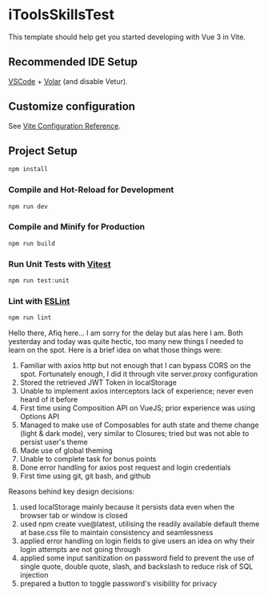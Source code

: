 # iToolsSkillsTest

This template should help get you started developing with Vue 3 in Vite.

## Recommended IDE Setup

[VSCode](https://code.visualstudio.com/) + [Volar](https://marketplace.visualstudio.com/items?itemName=Vue.volar) (and disable Vetur).

## Customize configuration

See [Vite Configuration Reference](https://vite.dev/config/).

## Project Setup

```sh
npm install
```

### Compile and Hot-Reload for Development

```sh
npm run dev
```

### Compile and Minify for Production

```sh
npm run build
```

### Run Unit Tests with [Vitest](https://vitest.dev/)

```sh
npm run test:unit
```

### Lint with [ESLint](https://eslint.org/)

```sh
npm run lint
```

Hello there, Afiq here... I am sorry for the delay but alas here I am. Both yesterday and today was quite hectic, too many new things I needed to learn on the spot. Here is a brief idea on what those things were:

1. Familiar with axios http but not enough that I can bypass CORS on the spot. Fortunately enough, I did it through vite server.proxy configuration
2. Stored the retrieved JWT Token in localStorage
3. Unable to implement axios interceptors lack of experience; never even heard of it before
4. First time using Composition API on VueJS; prior experience was using Options API
5. Managed to make use of Composables for auth state and theme change (light & dark mode), very similar to Closures; tried but was not able to persist user's theme
6. Made use of global theming
7. Unable to complete task for bonus points
8. Done error handling for axios post request and login credentials
9. First time using git, git bash, and github

   
Reasons behind key design decisions:
1. used localStorage mainly because it persists data even when the browser tab or window is closed
2. used npm create vue@latest, utilising the readily available default theme at base.css file to maintain consistency and seamlessness
3. applied error handling on login fields to give users an idea on why their login attempts are not going through
4. applied some input sanitization on password field to prevent the use of single quote, double quote, slash, and backslash to reduce risk of SQL injection
5. prepared a button to toggle password's visibility for privacy
